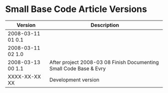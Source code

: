 ﻿Small Base Code Article Versions
================================

| Version            | Description                                                          |
|--------------------|----------------------------------------------------------------------|
| 2008-03-11 01  0.1 |                                                                      |
| 2008-03-11 02  1.0 |                                                                      |
| 2008-03-13 00  1.1 | After project  2008-03 08  Finish Documenting Small Code Base & Evry |
| XXXX-XX-XX XX      | Development version                                                  |

